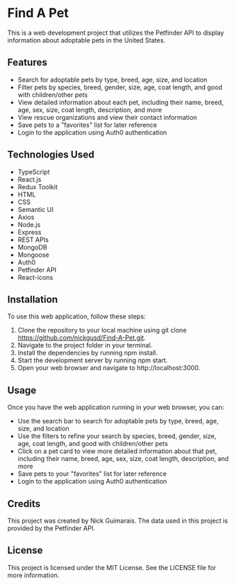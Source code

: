 # Find A Pet

This is a web development project that utilizes the Petfinder API to display information about adoptable pets in the United States.

## Features

- Search for adoptable pets by type, breed, age, size, and location
- Filter pets by species, breed, gender, size, age, coat length, and good with children/other pets
- View detailed information about each pet, including their name, breed, age, sex, size, coat length, description, and more
- View rescue organizations and view their contact information
- Save pets to a "favorites" list for later reference
- Login to the application using Auth0 authentication

## Technologies Used

- TypeScript
- React.js
- Redux Toolkit
- HTML
- CSS
- Semantic UI
- Axios
- Node.js
- Express
- REST APIs
- MongoDB
- Mongoose
- Auth0
- Petfinder API
- React-icons

## Installation

To use this web application, follow these steps:

1. Clone the repository to your local machine using git clone https://github.com/nickgusd/Find-A-Pet.git.
2. Navigate to the project folder in your terminal.
3. Install the dependencies by running npm install.
4. Start the development server by running npm start.
5. Open your web browser and navigate to http://localhost:3000.

## Usage

Once you have the web application running in your web browser, you can:

- Use the search bar to search for adoptable pets by type, breed, age, size, and location
- Use the filters to refine your search by species, breed, gender, size, age, coat length, and good with children/other pets
- Click on a pet card to view more detailed information about that pet, including their name, breed, age, sex, size, coat length, description, and more
- Save pets to your "favorites" list for later reference
- Login to the application using Auth0 authentication

## Credits

This project was created by Nick Guimarais. The data used in this project is provided by the Petfinder API.

## License

This project is licensed under the MIT License. See the LICENSE file for more information.
